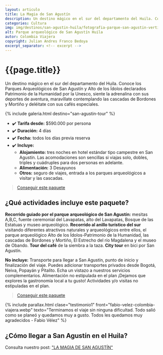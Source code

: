 ```yaml
---
layout: articulo
title: La Magia de San Agustín
description: Un destino mágico en el sur del departamento del Huila. Conoce los Parques Arqueológicos de San Agustín y Alto de los Ídolos
categories: Cultura
img: img/destinos/san-agustin-huila/fotografia-parque-san-agustin-vertical.webp
alt: Parque arqueológico de San Agustín Huila
autor: Colombia Viajera
copyright: Julian Andres Franco Bedoya
excerpt_separator: <!-- excerpt -->
---
```


# {{page.title}}

Un destino mágico en el sur del departamento del Huila. Conoce los Parques Arqueológicos de San Agustín y Alto de los Ídolos declarados Patrimonio de la Humanidad por la Unesco, siente la adrenalina con sus deportes de aventura, maravíllate contemplando las cascadas de Bordones y Mortiño y deléitate con sus cafés especiales.

<!-- excerpt -->

<!-- Esta sección toma las fotos de los nombres que aparecen en el archivo san-agustin-tour.yml. Si deseas cambiar fotos, solamente cambias la ruta en ese archivo con el nombre de la nueva foto. Recuerda adaptar los tamaños igual al resto de las imágenes -->
{% include galeria.html destino="san-agustin-tour" %}

* ✔️ **Tarifa desde:** $590.000 por persona
* ✔️ **Duración:** 4 días
* ✔️ **Fecha:** todos los días previa reserva
* ✔️ **Incluye:**
  * **Alojamiento:** tres noches en hotel estándar tipo campestre en San Agustín.  Las acomodaciones son sencillas si viajas solo, dobles, triples y cuádruples para dos personas en adelante.
  * **Alimentación:** 3 Desayunos
  * **Otros:** seguro de viajes, entrada a los parques arqueológicos a visitar y las cascadas.

>[Conseguir este paquete](https://api.whatsapp.com/send?phone=+573209673925&text=Hola.%20Me%20encantar%C3%ADa%20saber%20m%C3%A1s%20sobre%20este%20paquete:%20Tour%20San%20Agust%C3%ADn%20M%C3%A1gico)

## ¿Qué actividades incluye este paquete?

**Recorrido guiado por el parque arqueológico de San Agustín:** mesitas A,B,C, fuente ceremonial del Lavapatas, alto del Lavapatas, Bosque de las Estatuas y museo arqueológico. **Recorrido al anillo turístico del sur** visitando diferentes atractivos naturales y arqueológicos entre ellos, el parque arqueológico Alto de los Ídolos-Patrimonio de la Humanidad, las cascadas de Bordones y Mortiño, El Estrecho del río Magdalena y el museo de Obando. **Tour del café** de la siembra a la taza. **City tour** en bici por San Agustín.

**No incluye:** Transporte para llegar a San Agustín, punto de inicio y finalización del viaje. Puedes adicionar transportes privados desde Bogotá, Neiva, Popayán y Pitalito. Echa un vistazo a nuestros servicios complementarios. Alimentación no estipulada en el plan ¡Dejamos que explores la gastronomía local a tu gusto! Actividades y/o visitas no estipuladas en el plan.

>[Conseguir este paquete](https://api.whatsapp.com/send?phone=+573209673925&text=Hola.%20Me%20encantar%C3%ADa%20saber%20m%C3%A1s%20sobre%20este%20paquete:%20Tour%20San%20Agust%C3%ADn%20M%C3%A1gico)

{% include parallax.html clase="testimonio1" front="fabio-velez-colombia-viajera.webp" texto="Terminamos el viaje sin ninguna dificultad. Todo salió como se planeó y quedamos muy a gusto. Todos les quedamos muy agradecidos - Fabio Vélez" %}

## ¿Cómo llegar a San Agustín en el Huila?

Consulta nuestro post: ["LA MAGIA DE SAN AGUSTÍN"]({{site.baseurl}}/san-agustin/)

